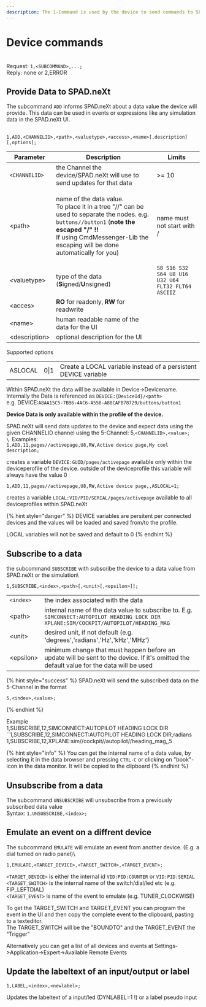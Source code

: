```yaml
---
description: The 1-Command is used by the device to send commands to SPAD.neXt.
---
```


# Device commands

\
Request: `1,<SUBCOMMAND>,...;`\
Reply: none or 2,ERROR

## Provide Data to SPAD.neXt

The subcommand `ADD` informs SPAD.neXt about a data value the device will provide. This data can be used in events or expressions like any simulation data in the SPAD.neXt UI.

\
&#x20;`1,ADD,<CHANNELID>,<path>,<valuetype>,<access>,<name>[,description][,options];`

| Parameter      | Description                                                                                                                                                                                                                                                                   | Limits                                             |
| -------------- | ----------------------------------------------------------------------------------------------------------------------------------------------------------------------------------------------------------------------------------------------------------------------------- | -------------------------------------------------- |
| `<CHANNELID>`  | the Channel the device/SPAD.neXt will use to send updates for that data                                                                                                                                                                                                       | >= 10                                              |
| \<path>        | <p> name of the data value. <br>To place it in a tree "//" can be used to separate the nodes. e.g. <code>buttons//button1</code> (<strong>note the escaped "/" !!</strong><br><strong></strong>If using CmdMessenger-Lib the escaping will be done automatically for you)</p> | name must not start with /                         |
| \<valuetype>   | type of the data (**S**igned/**U**nsigned)                                                                                                                                                                                                                                    | `S8 S16 S32 S64 U8 U16 U32 U64 FLT32 FLT64 ASCIIZ` |
| \<acces>       | **RO** for readonly, **RW** for readwrite                                                                                                                                                                                                                                     |                                                    |
| \<name>        | human readable name of the data for the UI                                                                                                                                                                                                                                    |                                                    |
| \<description> | optional description for the UI                                                                                                                                                                                                                                               |                                                    |

Supported options

|         |      |                                                                 |
| ------- | ---- | --------------------------------------------------------------- |
| ASLOCAL | 0\|1 | Create a LOCAL variable instead of a persistent DEVICE variable |

Within SPAD.neXt the data will be available in Device->Devicename. \
Internally the Data is referenced as `DEVICE:{DeviceId}/<path>` \
e.g.  DEVICE:`A8AA15C5-7BB6-4AC6-A558-A88CAFB78729/buttons/button1`

**Device Data is only available within the profile of the device.**&#x20;

SPAD.neXt will send data updates to the device and expect data using the given CHANNELID channel using the 5-Channel: 5,`<CHANNELID>,<value>;` \
``\
``Examples:\
`1,ADD,11,pages//activepage,U8,RW,Active device page,My cool description;`

creates a variable `DEVICE:GUID/pages/activepage` available only within the deviceperofile of the device. outside of the deviceprofile this variable will always have the value 0

`1,ADD,11,pages//activepage,U8,RW,Active device page,,ASLOCAL=1;`

creates a variable `LOCAL:VID/PID/SERIAL/pages/activepage` available to all deviceprofiles within SPAD.neXt

{% hint style="danger" %}
DEVICE variables are persitent per connected devices and the values will be loaded and saved from/to the profile. &#x20;

LOCAL variables will not be saved and default to 0&#x20;
{% endhint %}



## Subscribe to a data&#x20;

the subcommand `SUBSCRIBE` with subscribe the device to a data value from SPAD.neXt or the simulation\


`1,SUBSCRIBE,<index>,<path>[,<unit>[,<epsilon>]];`

|            |                                                                                                                                          |
| ---------- | ---------------------------------------------------------------------------------------------------------------------------------------- |
| `<index>`  | the index associated with the data                                                                                                       |
| \<path>    | internal name of the data value to subscribe to. E.g. `SIMCONNECT:AUTOPILOT HEADING LOCK DIR` `XPLANE:SIM/COCKPIT/AUTOPILOT/HEADING_MAG` |
| \<unit>    | desired unit, if not default (e.g. 'degrees','radians','Hz','kHz','MHz')                                                                 |
| \<epsilon> | minimum change that must happen before an update will be sent to the device. If it's omitted the default value for the data will be used |



{% hint style="success" %}
SPAD.neXt will send the subscribed data on the 5-Channel in the format

`5,<index>,<value>;`


{% endhint %}

Example\
1,SUBSCRIBE,12,SIMCONNECT:AUTOPILOT HEADING LOCK DIR\
``1,SUBSCRIBE,12,SIMCONNECT:AUTOPILOT HEADING LOCK DIR,radians\
1,SUBSCRIBE,12,XPLANE:sim//cockpit//autopilot//heading\_mag,,5

{% hint style="info" %}
You can get the internal name of a data value, by selecting it in the data browser and pressing `CTRL-C` or clicking on "book"-icon in the data monitor. It will be copied to the clipboard
{% endhint %}

## Unsubscribe from a data

The subcommand `UNSUBSCRIBE` will unsubscribe from a previously subscribed data value\
Syntax: `1,UNSUBSCRIBE,<index>;`

## Emulate an event on a diffrent device

The subcommand `EMULATE` will emulate an event from another device. (E.g. a dial turned on radio panel)\


`1,EMULATE,<TARGET_DEVICE>,<TARGET_SWITCH>,<TARGET_EVENT>;`

`<TARGET_DEVICE>` is either the internal id `VID:PID:COUNTER` or `VID:PID:SERIAL`\
`<TARGET_SWITCH>` is the internal name of the switch/dial/led etc (e.g. FIP\_LEFTDIAL)\
`<TARGET_EVENT>` is name of the event to emulate (e.g. TUNER\_CLOCKWISE)

To get the TARGET\_SWITCH and TARGET\_EVENT you can program the event in the UI and then copy the complete event to the clipboard, pasting to a texteditor.\
The TARGET\_SWITCH will be the "BOUNDTO" and the TARGET\_EVENT the "Trigger"

Alternatively you can get a list of all devices and events at Settings->Application->Expert->Available Remote Events

## Update the labeltext of an input/output or label

`1,LABEL,<index>,<newlabel>;`

Updates the labeltext of a input/led (DYNLABEL=1 !) or a label pseudo input
